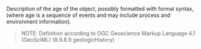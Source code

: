 Description of the age of the object, possibly formatted with formal syntax, (where age is a sequence of events and may include process and environment information).

> NOTE: Definition according to OGC Geoscience Markup Language 4.1 (GeoSciML) (8.9.8.9 geologicHistory)
